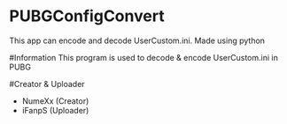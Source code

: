 # PUBGConfigConvert
This app can encode and decode UserCustom.ini. Made using python

#Information
This program is used to decode & encode UserCustom.ini in PUBG

#Creator & Uploader
- NumeXx (Creator)
- iFanpS (Uploader)
